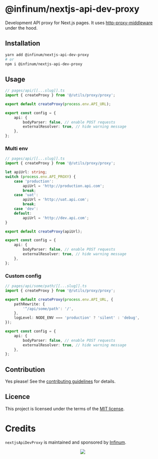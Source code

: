 # @infinum/nextjs-api-dev-proxy

Development API proxy for Next.js pages. It uses [http-proxy-middleware](https://github.com/chimurai/http-proxy-middleware) under the hood.

## Installation

```sh
yarn add @infinum/nextjs-api-dev-proxy
# or
npm i @infinum/nextjs-api-dev-proxy
```

## Usage

```ts
// pages/api/[[...slug]].ts
import { createProxy } from '@/utils/proxy/proxy';

export default createProxy(process.env.API_URL);

export const config = {
	api: {
		bodyParser: false, // enable POST requests
		externalResolver: true, // hide warning message
	},
};
```

### Multi env

```ts
// pages/api/[[...slug]].ts
import { createProxy } from '@/utils/proxy/proxy';

let apiUrl: string;
switch (process.env.API_PROXY) {
	case 'production':
		apiUrl = 'http://production.api.com';
		break;
	case 'uat':
		apiUrl = 'http://uat.api.com';
		break;
	case 'dev':
	default:
		apiUrl = 'http://dev.api.com';
}

export default createProxy(apiUrl);

export const config = {
	api: {
		bodyParser: false, // enable POST requests
		externalResolver: true, // hide warning message
	},
};
```

### Custom config

```ts
// pages/api/some/path/[[...slug]].ts
import { createProxy } from '@/utils/proxy/proxy';

export default createProxy(process.env.API_URL, {
	pathRewrite: {
		'^/api/some/path': '/',
	},
	logLevel: NODE_ENV === 'production' ? 'silent' : 'debug',
});

export const config = {
	api: {
		bodyParser: false, // enable POST requests
		externalResolver: true, // hide warning message
	},
};
```

## Contribution

Yes please! See the [contributing guidelines](https://github.com/infinum/react-nuts-and-bolts/blob/master/CONTRIBUTING.md) for details.

## Licence

This project is licensed under the terms of the [MIT license](https://github.com/infinum/react-nuts-and-bolts/blob/master/LICENSE).

# Credits

`nextjsApiDevProxy` is maintained and sponsored by
[Infinum](https://www.infinum.com).

<p align="center">
  <a href='https://infinum.com'>
    <picture>
        <source srcset="https://assets.infinum.com/brand/logo/static/white.svg" media="(prefers-color-scheme: dark)">
        <img src="https://assets.infinum.com/brand/logo/static/default.svg">
    </picture>
  </a>
</p>
